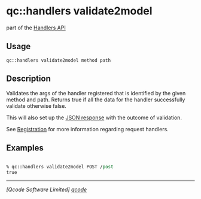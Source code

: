 qc::handlers validate2model
==============

part of the [Handlers API](../handlers-api.md)

Usage
-----
`qc::handlers validate2model method path`

Description
-----------
Validates the args of the handler registered that is identified by the given method and path. Returns true if all the data for the handler successfully validate otherwise false.

This will also set up the [JSON response](../global-json-response.md) with the outcome of validation.

See [Registration](../registration.md) for more information regarding request handlers.

Examples
--------
```tcl

% qc::handlers validate2model POST /post
true
```

----------------------------------
*[Qcode Software Limited] [qcode]*

[qcode]: http://www.qcode.co.uk "Qcode Software"